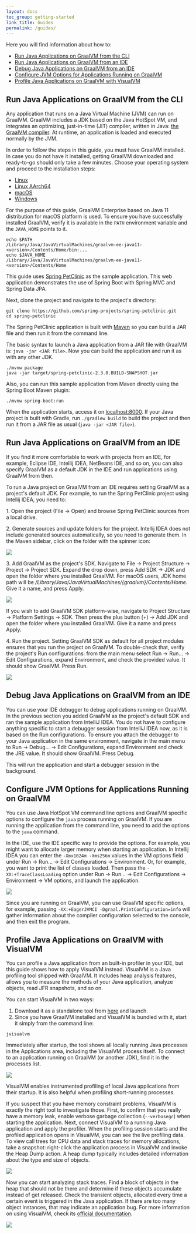```yaml
---
layout: docs
toc_group: getting-started
link_title: Guides
permalink: /guides/
---
```


Here you will find information about how to:
* [Run Java Applications on GraalVM from the CLI](#run-java-applications-on-graalvm-from-the-cli)
* [Run Java Applications on GraalVM from an IDE](#run-java-applications-on-graalvm-from-an-ide)
* [Debug Java Applications on GraalVM from an IDE](#debug-java-applications-on-graalvm-from-an-ide)
* [Configure JVM Options for Applications Running on GraalVM](#configure-jvm-options-for-applications-running-on-graalvm)
* [Profile Java Applications on GraalVM with VisualVM](#profile-java-applications-on-graalvm-with-visualvm)

## Run Java Applications on GraalVM from the CLI

Any application that runs on a Java Virtual Machine (JVM) can run on GraalVM.
GraalVM includes a JDK based on the Java HotSpot VM, and integrates an optimizing, just-in-time (JIT) compiler, written in Java: [the GraalVM compiler](../reference-manual/java/compiler.md).
At runtime, an application is loaded and executed normally by the JVM.

In order to follow the steps in this guide, you must have GraalVM installed.
In case you do not have it installed, getting GraalVM  downloaded and ready-to-go should only take a few minutes.
Choose your operating system and proceed to the installation steps:
- [Linux](../getting-started/graalvm-community/linux.md)
- [Linux AArch64](../getting-started/graalvm-community/linux-aarch64.md)
- [macOS](../getting-started/graalvm-community/macos.md)
- [Windows](../getting-started/graalvm-community/windows.md)

For the purpose of this guide, GraalVM Enterprise based on Java 11 distribution for macOS platform is used.
To ensure you have successfully installed GraalVM, verify it is available in the `PATH` environment variable and the `JAVA_HOME` points to it.
```shell
echo $PATH
/Library/Java/JavaVirtualMachines/graalvm-ee-java11-<version>/Contents/Home/bin:...
echo $JAVA_HOME
/Library/Java/JavaVirtualMachines/graalvm-ee-java11-<version>/Contents/Home
```

This guide uses [Spring PetClinic](https://github.com/spring-projects/spring-petclinic) as the sample application.
This web application demonstrates the use of Spring Boot with Spring MVC and Spring Data JPA.

Next, clone the project and navigate to the project's directory:
```shell
git clone https://github.com/spring-projects/spring-petclinic.git
cd spring-petclinic
```

The Spring PetClinic application is built with [Maven](https://spring.io/guides/gs/maven/) so you can build a JAR file and then run it from the command line.

The basic syntax to launch a Java application from a JAR file with GraalVM is: `java -jar <JAR file>`.
Now you can build the application and run it as with any other JDK.
```shell
./mvnw package
java -jar target/spring-petclinic-2.3.0.BUILD-SNAPSHOT.jar
```

Also, you can run this sample application from Maven directly using the Spring Boot Maven plugin:
```shell
./mvnw spring-boot:run
```

When the application starts, access it on [localhost:8000](http://localhost:8080/).
If your Java project is built with Gradle, run `./gradlew build` to build the project and then run it from a JAR file as usual (`java -jar <JAR file>`).

## Run Java Applications on GraalVM from an IDE

If you find it more comfortable to work with projects from an IDE, for example, Eclipse IDE, Intellij IDEA, NetBeans IDE, and so on, you can also specify GraalVM as a default JDK in the IDE and run applications using GraalVM from then.

To run a Java project on GraalVM from an IDE requires setting GraalVM as a project's default JDK.
For example, to run the Spring PetClinic project using Intellij IDEA, you need to:

1&#46; Open the project (File -> Open) and browse Spring PetClinic sources from a local drive.

2&#46; Generate sources and update folders for the project.
Intellij IDEA does not include generated sources automatically, so you need to generate them.
In the Maven sidebar, click on the folder with the spinner icon:

![](/img/generate-sources-maven.png)

3&#46; Add GraalVM as the project's SDK.
Navigate to File -> Project Structure -> Project -> Project SDK.
Expand the drop down, press Add SDK -> JDK and open the folder where you installed GraalVM.
For macOS users, JDK home path will be
*/Library/Java/JavaVirtualMachines/{graalvm}/Contents/Home*.
Give it a name, and press Apply.

![](/img/add-project-sdk.png)

If you wish to add GraalVM SDK platform-wise, navigate to Project Structure -> Platform Settings -> SDK.
Then press the plus button (+)  -> Add JDK and open the folder where you installed GraalVM.
Give it a name and press Apply.

4&#46; Run the project. Setting GraalVM SDK as default for all project modules ensures that you run the project on GraalVM.
To double-check that, verify the project's Run configurations: from the main menu select Run -> Run... -> Edit Configurations, expand Environment, and check the provided value.
It should show GraalVM.
Press Run.

![](/img/run-jre-configurations.png)

## Debug Java Applications on GraalVM from an IDE

You can use your IDE debugger to debug applications running on GraalVM.
In the previous section you added GraalVM as the project's default SDK and ran the sample application from IntelliJ IDEA.
You do not have to configure anything specific to start a debugger session from IntelliJ IDEA now, as it is based on the Run configurations.
To ensure you attach the debugger to your Java application in the same environment, navigate in the main menu to Run -> Debug... -> Edit Configurations, expand Environment and check the JRE value.
It should show GraalVM.
Press Debug.

This will run the application and start a debugger session in the background.


## Configure JVM Options for Applications Running on GraalVM

You can use Java HotSpot VM command line options and GraalVM specific options to configure the `java` process running on GraalVM.
If you are running the application from the command line, you need to add the options to the `java` command.

In the IDE, use the IDE specific way to provide the options.
For example, you might want to allocate larger memory when starting an application.
In Intellij IDEA you can enter the `-Xmx1024m -Xms256m` values in the VM options field under Run -> Run... -> Edit Configurations -> Environment.
Or, for example, you want to print the list of classes loaded.
Then pass the `-XX:+TraceClassLoading` option under Run -> Run... -> Edit Configurations -> Environment -> VM options, and launch the application.

![](/img/debug-jre-configuration.png)

Since you are running on GraalVM, you can use GraalVM specific options, for example, passing `-XX:+EagerJVMCI -Dgraal.PrintConfiguration=info` will gather information about the compiler configuration selected to the console, and then exit the program.

## Profile Java Applications on GraalVM with VisualVM

You can profile a Java application from an built-in profiler in your IDE, but this guide shows how to apply VisualVM instead.
VisualVM is a Java profiling tool shipped with GraalVM.
It includes heap analysis features, allows you to measure the methods of your Java application, analyze objects, read JFR snapshots, and so on.

You can start VisualVM in two ways:
1. Download it as a standalone tool from [here](https://visualvm.github.io/index.html) and launch.
2. Since you have GraalVM installed and VisualVM is bundled with it, start it simply from the command line:
```shell
jvisualvm
```

Immediately after startup, the tool shows all locally running Java processes in the Applications area, including the VisualVM process itself.
To connect to an application running on GraalVM (or another JDK), find it in the processes list.

![](/img/visualvm.png)

VisualVM enables instrumented profiling of local Java applications from their startup.
It is also helpful when profiling short-running processes.

If you suspect that you have memory constraint problems, VisualVM is exactly the right tool to investigate those.
First, to confirm that you really have a memory leak, enable verbose garbage collection (`--verbosegc`) when starting the application.
Next, connect VisualVM to a running Java application and apply the profiler.
When the profiling session starts and the profiled application opens in VisualVM, you can see the live profiling data.
To view call trees for CPU data and stack traces for memory allocations, take a snapshot: right-click the application process in VisualVM and invoke the Heap Dump action.
A heap dump typically includes detailed information about the type and size of objects.

![](/img/take-heap-dump.png)

Now you can start analyzing stack traces.
Find a block of objects in the heap that should not be there and determine if these objects accumulate instead of get released.
Check the transient objects, allocated every time a certain event is triggered in the Java application.
If there are too many object instances, that may indicate an application bug.
For more information on using VisualVM, check its [official documentation](https://visualvm.github.io/documentation.html).

![](/img/open-heap-dump.png)
